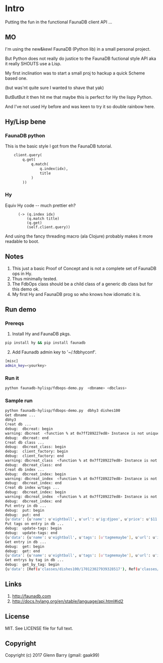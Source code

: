 # Intro

Putting the fun in the functional FaunaDB client API ...

## MO

I'm using the new&kewl FaunaDB (Python lib) in a small personal project.

But Python does not really do justice to the FaunaDB fuctional style API aka it really SHOUTS use a Lisp.

My first inclination was to start a small proj to hackup a quick Scheme based one.

(but was'nt quite sure I wanted to shave that yak)

ButButBut it then hit me that maybe this is perfect for Hy the lispy Python. 

And I've not used Hy before and was keen to try it so double rainbow here.

## Hy/Lisp bene

### FaunaDB python

This is the basic style I got from the FaunaDB tutorial.

```python
    client.query(
        q.get(
            q.match(
                q.index(idx),
                title
            )
        ))
```

### Hy

Equiv Hy code -- much prettier eh?

```hy
      (-> (q.index idx)
          (q.match title)
          (q.get)
          (self.client.query))
```

And using the fancy threading macro (ala Clojure) probably makes it more readable to boot.

## Notes

1. This just a basic Proof of Concept and is not a complete set of FaunaDB ops in Hy.
2. Thus minimally tested.
3. The FdbOps class should be a child class of a generic db class but for this demo ok.
4. My first Hy and FaunaDB prog so who knows how idiomatic it is.

## Run demo
### Prereqs
1. Install Hy and FaunaDB pkgs.
```bash
pip install hy && pip install faunadb
```
2. Add Faunadb admin key to '~/.fdbhyconf'.
```bash
[misc]
admin_key=<yourkey>
```

### Run it
```bash
python faunadb-hylisp/fdbops-demo.py  <dbname> <dbclass>
```

### Sample run
```bash
python faunadb-hylisp/fdbops-demo.py  dbhy3 dishes100
Get dbname ...
dbhy3
Creat db ...
debug:  dbcreat: begin
warning: dbcreat  <function % at 0x7ff289227ed8> Instance is not unique.
debug:  dbcreat: end
Creat db class ...
debug:  dbcreat_class: begin
debug:  client_factory: begin
debug:  client_factory: end
warning: dbcreat_class  <function % at 0x7ff289227ed8> Instance is not unique.
debug:  dbcreat_class: end
Creat db index ...
debug:  dbcreat_index: begin
warning: dbcreat_index  <function % at 0x7ff289227ed8> Instance is not unique.
debug:  dbcreat_index: end
Creat db index w/tags ...
debug:  dbcreat_index: begin
warning: dbcreat_index  <function % at 0x7ff289227ed8> Instance is not unique.
debug:  dbcreat_index: end
Put entry in db ...
debug:  put: begin
debug:  put: end
{u'data': {u'name': u'eightball', u'url': u'ig:djpoo', u'price': u'$11', u'rest': u'crackWeAreDonutz', u'address': u'decatr', u'desc': u'crack its not just for breakfast'}, u'ref': Ref(u'classes/dishes100/170213319484899854'), u'class': Ref(u'classes/dishes100'), u'ts': 1498586921095000}
Put tags on entry in db ...
debug:  update-tags: begin
debug:  update-tags: end
{u'data': {u'name': u'eightball', u'tags': [u'tagmemaybe'], u'url': u'ig:djpoo', u'price': u'$11', u'rest': u'crackWeAreDonutz', u'address': u'decatr', u'desc': u'crack its not just for breakfast'}, u'ref': Ref(u'classes/dishes100/170213319484899854'), u'class': Ref(u'classes/dishes100'), u'ts': 1498586921304000}
Get entry in db ...
debug:  get: begin
debug:  get: end
{u'data': {u'name': u'eightball', u'tags': [u'tagmemaybe'], u'url': u'ig:djpoo', u'price': u'$11', u'rest': u'crackWeAreDonutz', u'address': u'decatr', u'desc': u'crack its not just for breakfast'}, u'ref': Ref(u'classes/dishes100/170123027939328517'), u'class': Ref(u'classes/dishes100'), u'ts': 1498500812516000}
Get entrys by tag in db ...
debug:  get_by_tag: begin
{u'data': [Ref(u'classes/dishes100/170123027939328517'), Ref(u'classes/dishes100/170132688033808900'), Ref(u'classes/dishes100/170132903383007747'), Ref(u'classes/dishes100/170132957929931269'), Ref(u'classes/dishes100/170213319484899854')]}
```

## Links
1. <http://faunadb.com>
2. <http://docs.hylang.org/en/stable/language/api.html#id2>

## License
MIT. See LICENSE file for full text.

## Copyright
Copyright (c) 2017 Glenn Barry (gmail: gaak99)


